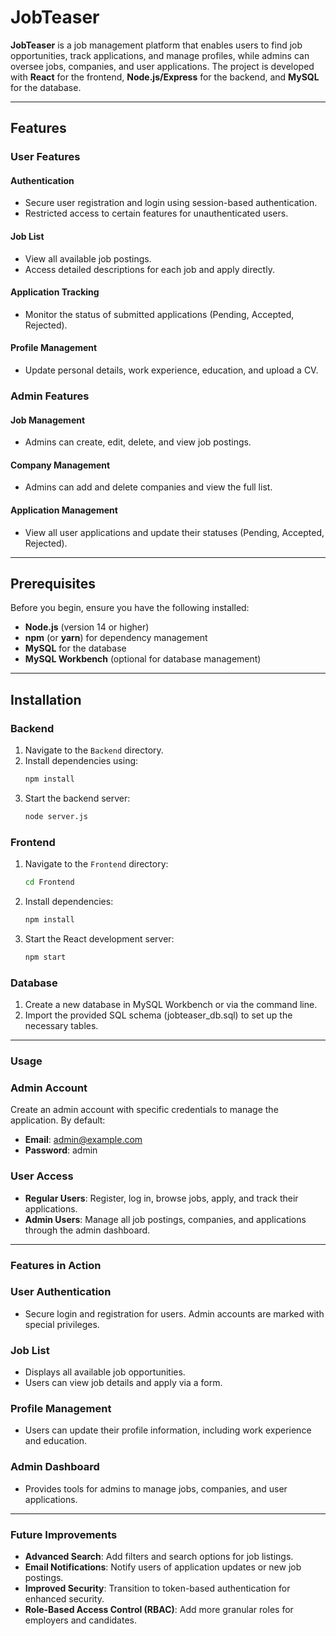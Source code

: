 # JobTeaser

**JobTeaser** is a job management platform that enables users to find job opportunities, track applications, and manage profiles, while admins can oversee jobs, companies, and user applications. The project is developed with **React** for the frontend, **Node.js/Express** for the backend, and **MySQL** for the database.

---

## Features

### User Features

#### Authentication
- Secure user registration and login using session-based authentication.
- Restricted access to certain features for unauthenticated users.

#### Job List
- View all available job postings.
- Access detailed descriptions for each job and apply directly.

#### Application Tracking
- Monitor the status of submitted applications (Pending, Accepted, Rejected).

#### Profile Management
- Update personal details, work experience, education, and upload a CV.

### Admin Features

#### Job Management
- Admins can create, edit, delete, and view job postings.

#### Company Management
- Admins can add and delete companies and view the full list.

#### Application Management
- View all user applications and update their statuses (Pending, Accepted, Rejected).

---

## Prerequisites

Before you begin, ensure you have the following installed:

- **Node.js** (version 14 or higher)
- **npm** (or **yarn**) for dependency management
- **MySQL** for the database
- **MySQL Workbench** (optional for database management)

---

## Installation

### Backend
1. Navigate to the `Backend` directory.
2. Install dependencies using:
   ```bash
   npm install
3. Start the backend server:
   ```bash
   node server.js

### Frontend
1. Navigate to the `Frontend` directory:
   ```bash
   cd Frontend
2. Install dependencies:
   ```bash
   npm install
3. Start the React development server:
   ```bash
   npm start

### Database
1. Create a new database in MySQL Workbench or via the command line.
2. Import the provided SQL schema (jobteaser_db.sql) to set up the necessary tables.


---

### Usage

### Admin Account
Create an admin account with specific credentials to manage the application. By default:
- **Email**: admin@example.com
- **Password**: admin

### User Access
- **Regular Users**: Register, log in, browse jobs, apply, and track their applications.
- **Admin Users**: Manage all job postings, companies, and applications through the admin dashboard.


---

### Features in Action

### User Authentication
- Secure login and registration for users. Admin accounts are marked with special privileges.

### Job List
- Displays all available job opportunities.
- Users can view job details and apply via a form.

### Profile Management
- Users can update their profile information, including work experience and education.

### Admin Dashboard
- Provides tools for admins to manage jobs, companies, and user applications.


---


### Future Improvements
- **Advanced Search**: Add filters and search options for job listings.
- **Email Notifications**: Notify users of application updates or new job postings.
- **Improved Security**: Transition to token-based authentication for enhanced security.
- **Role-Based Access Control (RBAC)**: Add more granular roles for employers and candidates.










